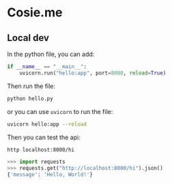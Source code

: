# Cosie.me

## Local dev

In the python file, you can add:

```python
if __name__ == "__main__":
    uvicorn.run("hello:app", port=8000, reload=True)
```

Then run the file:

```bash
python hello.py
```

or you can use `uvicorn` to run the file:

```bash
uvicorn hello:app --reload
```

Then you can test the api:

```bash
http localhost:8000/hi
```

```python
>>> import requests
>>> requests.get("http://localhost:8000/hi").json()
{'message': 'Hello, World!'}
```
